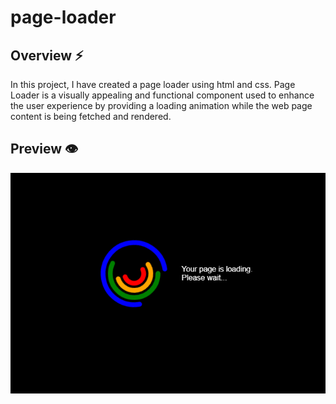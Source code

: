 # page-loader

## Overview ⚡
In this project, I have created a page loader using html and css. Page Loader is a visually appealing and functional component used to enhance the user experience by providing a loading animation while the web page 
content is being fetched and rendered.

## Preview 👁️
![image](https://github.com/RajeevRanjan5642/page-loader/blob/master/images/preview.png)
